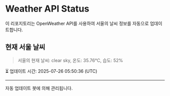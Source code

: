 
# Weather API Status

이 리포지토리는 OpenWeather API를 사용하여 서울의 날씨 정보를 자동으로 업데이트합니다.

## 현재 서울 날씨
> 서울의 현재 날씨: clear sky, 온도: 35.76°C, 습도: 52%

⏳ 업데이트 시간: 2025-07-26 05:50:36 (UTC)

---
자동 업데이트 봇에 의해 관리됩니다.

